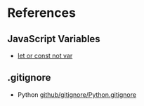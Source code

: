 # References

## JavaScript Variables

- [let or const not var](https://www.freecodecamp.org/news/differences-between-var-let-const-javascript/#:~:text=If%20you%20never%20want%20a,is%20the%20keyword%20for%20you)

## .gitignore

- Python [github/gitignore/Python.gitignore](https://github.com/github/gitignore/blob/main/Python.gitignore)
